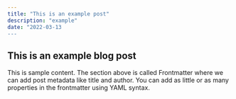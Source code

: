 ```yaml
---
title: "This is an example post"
description: "example"
date: "2022-03-13
---
```


## This is an example blog post

This is sample content. The section above is called Frontmatter where we can add post metadata like title and author. You can add as little or as many properties in the frontmatter using YAML syntax.